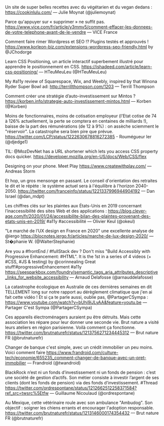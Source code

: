Un site de super belles recettes avec du végétarien et du vegan dedans : https://cookinlulu.com/ — Julie Moynat (@juliemoynat)

Parce qu'appuyer sur « supprimer » ne suffit pas. https://www.vice.com/fr/article/y3mmv5/comment-effacer-les-donnees-de-votre-telephone-avant-de-le-vendre — VICE France

Comment faire rimer Wordpress et SEO ⁉️ Plugins testés et approuvés ! https://www.korleon-biz.com/extensions-wordpress-seo-friendly.html by @JChodorge 

Learn CSS Positioning, un article interactif superbement illustré pour apprendre le positionnement en CSS. https://ishadeed.com/article/learn-css-positioning/ — HTeuMeuLeu (@HTeuMeuLeu)

My #a11y review of Squarespace, Wix, and Weebly, inspired by that Winona Ryder Super Bowl ad: http://terrillthompson.com/1203 — Terrill Thompson

Comment créer une stratégie d’auto-investissement sur Mintos ? https://korben.info/strategie-auto-investissement-mintos.html — Korben (@Korben)

Moins de fonctionnaires, moins de cotisation employeur (l'Etat cotise de 74 à 126% actuellement, la perte se comptera en centaines de milliards !), baisse de la part des rémunérations (de 12 à 9%) : on assèche sciemment le "réservoir".
La catastrophe sera bien pire que prévue. https://twitter.com/LCP/status/1222630678816272385 - Roumégueur Ier (@djedge1)

TIL: @MozDevNet has a URL shortener which lets you access CSS property docs quicker. https://developer.mozilla.org/en-US/docs/Web/CSS/flex

Designing on your phone. Meet Play https://www.createwithplay.com/ — Andreas Storm

Et hop, un gros mensonge en passant. Le conseil d'orientation des retraites le dit et le répète : le système actuel sera à l'équilibre à l'horizon 2040-2050. https://twitter.com/franceinfo/status/1221337996944904192 — Dan Israel (@dan_mdpt)

Les chiffres clés sur les plaintes aux États-Unis en 2019 concernant l’inaccessibilité des sites Web et des applications : https://blog.clever-age.com/fr/2020/01/24/accessibilite-bilan-des-plaintes-provenant-des-etats-unis-en-2019/ #a11y #accessibilité — Olivier Keul (@okeul)

"Le marché de l’UX design en France en 2020" une excellente analyse de @iergo https://blocnotes.iergo.fr/articles/marche-de-lux-design-2020/ — St�phanie W. (@WalterStephanie)

Are you a #frontEnd / #fullStack dev ? Don't miss "Build Accessibly with Progressive Enhancement: #HTML".
It is the 1st in a series of 4 videos (+ #CSS, #JS & testing) by @corinnealing Great stuff!#progressiveEnhancement #a11y
https://seesparkbox.com/foundry/semantic_tags_aria_attributes_descriptive_links_for_website_accessibility — Arnaud Delafosse (@arnauddelafosse)

La catastrophe écologique en Australie de ces dernières semaines en dit TELLEMENT long sur notre rapport au dérèglement climatique que j'en ai fait cette vidéo ! Et si ça te parle aussi, oublie pas, @PartagerCSympa : https://www.youtube.com/watch?v=bUhj9iJLyAA&feature=youtu.be — Partager C'est Sympa (@PartagerCSympa)

Ces appareils électroménagers auraient pu être détruits. Mais cette association les répare pour leur donner une seconde vie. Brut nature a visité leurs ateliers en région parisienne. Voilà comment ça fonctionne. https://twitter.com/brutnaturefr/status/1213756271234445312 — Brut nature FR (@brutnaturefr)

Changer de banque c'est simple, avec un crédit immobilier un peu moins. Voici comment faire https://www.frandroid.com/culture-tech/economie/655235_comment-changer-de-banque-avec-un-pret-immobilier — Frandroid (@twandroid)

BlackRock n’est ni un fonds d’investissement ni un fonds de pension : c’est une société de gestion d’actifs. Son métier consiste à investir l’argent de ses clients (dont les fonds de pension) via des fonds d’investissement. #Thread https://twitter.com/ordrespontane/status/1212662512258371584?ref_src=twsrc%5Etfw — Guillaume Nicoulaud (@ordrespontane)

Au Mexique, cette vétérinaire roule avec son ambulance "Ambudog". Son objectif : soigner les chiens errants et encourager l'adoption responsable. https://twitter.com/brutnaturefr/status/1213146000174354432 — Brut nature FR (@brutnaturefr)



